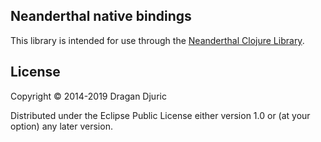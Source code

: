 ## Neanderthal native bindings
This library is intended for use through the [Neanderthal Clojure Library](http://neanderthal.uncomplicate.org).

## License

Copyright © 2014-2019 Dragan Djuric


Distributed under the Eclipse Public License either version 1.0 or (at your option) any later version.
